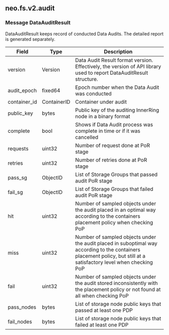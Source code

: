 ## neo.fs.v2.audit




### Message DataAuditResult

DataAuditResult keeps record of conducted Data Audits. The detailed report is
generated separately.

| Field | Type | Description |
| ----- | ---- | ----------- |
| version | Version | Data Audit Result format version. Effectively, the version of API library used to report DataAuditResult structure. |
| audit_epoch | fixed64 | Epoch number when the Data Audit was conducted |
| container_id | ContainerID | Container under audit |
| public_key | bytes | Public key of the auditing InnerRing node in a binary format |
| complete | bool | Shows if Data Audit process was complete in time or if it was cancelled |
| requests | uint32 | Number of request done at PoR stage |
| retries | uint32 | Number of retries done at PoR stage |
| pass_sg | ObjectID | List of Storage Groups that passed audit PoR stage |
| fail_sg | ObjectID | List of Storage Groups that failed audit PoR stage |
| hit | uint32 | Number of sampled objects under the audit placed in an optimal way according to the containers placement policy when checking PoP |
| miss | uint32 | Number of sampled objects under the audit placed in suboptimal way according to the containers placement policy, but still at a satisfactory level when checking PoP |
| fail | uint32 | Number of sampled objects under the audit stored inconsistently with the placement policy or not found at all when checking PoP |
| pass_nodes | bytes | List of storage node public keys that passed at least one PDP |
| fail_nodes | bytes | List of storage node public keys that failed at least one PDP |
     
